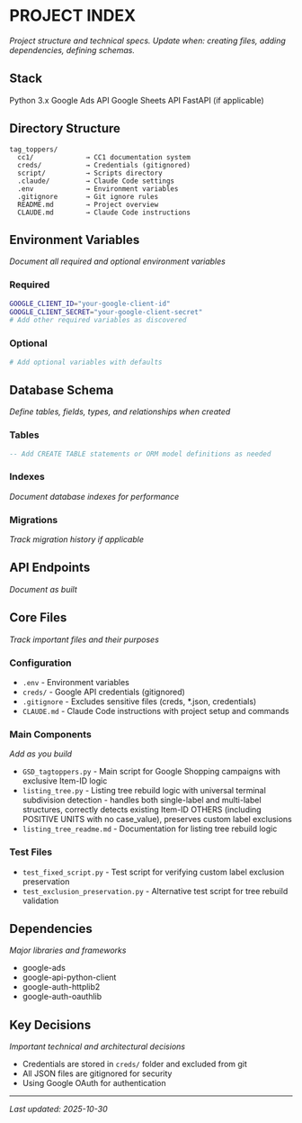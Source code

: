 # PROJECT INDEX
_Project structure and technical specs. Update when: creating files, adding dependencies, defining schemas._

## Stack
Python 3.x
Google Ads API
Google Sheets API
FastAPI (if applicable)

## Directory Structure
```
tag_toppers/
  cc1/             → CC1 documentation system
  creds/           → Credentials (gitignored)
  script/          → Scripts directory
  .claude/         → Claude Code settings
  .env             → Environment variables
  .gitignore       → Git ignore rules
  README.md        → Project overview
  CLAUDE.md        → Claude Code instructions
```

## Environment Variables
_Document all required and optional environment variables_

### Required
```bash
GOOGLE_CLIENT_ID="your-google-client-id"
GOOGLE_CLIENT_SECRET="your-google-client-secret"
# Add other required variables as discovered
```

### Optional
```bash
# Add optional variables with defaults
```

## Database Schema
_Define tables, fields, types, and relationships when created_

### Tables
```sql
-- Add CREATE TABLE statements or ORM model definitions as needed
```

### Indexes
_Document database indexes for performance_

### Migrations
_Track migration history if applicable_

## API Endpoints
_Document as built_

## Core Files
_Track important files and their purposes_

### Configuration
- `.env` - Environment variables
- `creds/` - Google API credentials (gitignored)
- `.gitignore` - Excludes sensitive files (creds, *.json, credentials)
- `CLAUDE.md` - Claude Code instructions with project setup and commands

### Main Components
_Add as you build_

- `GSD_tagtoppers.py` - Main script for Google Shopping campaigns with exclusive Item-ID logic
- `listing_tree.py` - Listing tree rebuild logic with universal terminal subdivision detection - handles both single-label and multi-label structures, correctly detects existing Item-ID OTHERS (including POSITIVE UNITS with no case_value), preserves custom label exclusions
- `listing_tree_readme.md` - Documentation for listing tree rebuild logic

### Test Files
- `test_fixed_script.py` - Test script for verifying custom label exclusion preservation
- `test_exclusion_preservation.py` - Alternative test script for tree rebuild validation

## Dependencies
_Major libraries and frameworks_

- google-ads
- google-api-python-client
- google-auth-httplib2
- google-auth-oauthlib

## Key Decisions
_Important technical and architectural decisions_

- Credentials are stored in `creds/` folder and excluded from git
- All JSON files are gitignored for security
- Using Google OAuth for authentication

---
_Last updated: 2025-10-30_
